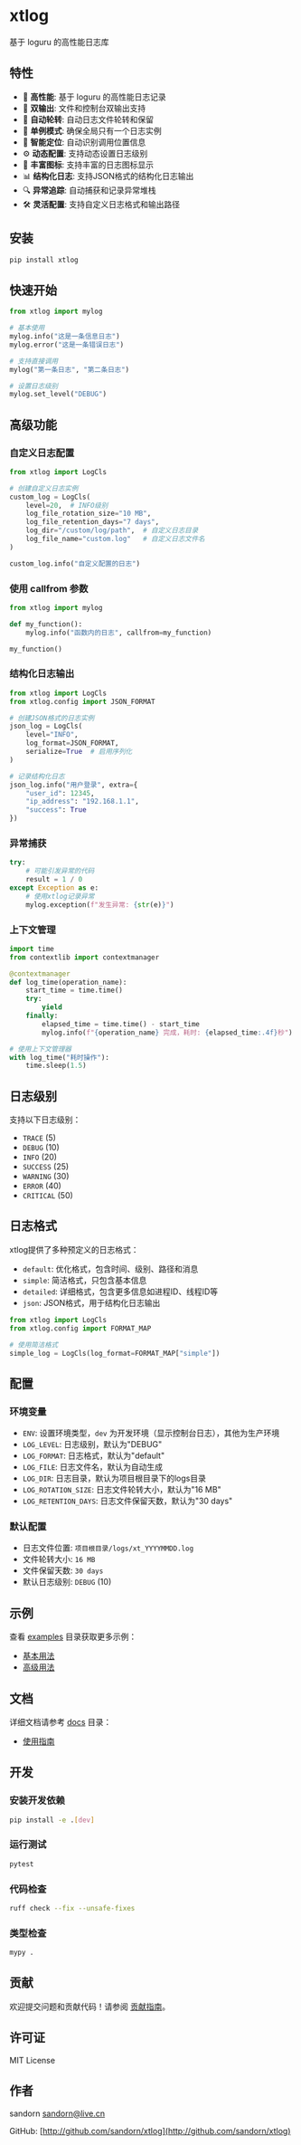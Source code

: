 # xtlog

基于 loguru 的高性能日志库

## 特性

- 🚀 **高性能**: 基于 loguru 的高性能日志记录
- 📝 **双输出**: 文件和控制台双输出支持
- 🔄 **自动轮转**: 自动日志文件轮转和保留
- 🎯 **单例模式**: 确保全局只有一个日志实例
- 📍 **智能定位**: 自动识别调用位置信息
- ⚙️ **动态配置**: 支持动态设置日志级别
- 🎨 **丰富图标**: 支持丰富的日志图标显示
- 📊 **结构化日志**: 支持JSON格式的结构化日志输出
- 🔍 **异常追踪**: 自动捕获和记录异常堆栈
- 🛠️ **灵活配置**: 支持自定义日志格式和输出路径

## 安装

```bash
pip install xtlog
```

## 快速开始

```python
from xtlog import mylog

# 基本使用
mylog.info("这是一条信息日志")
mylog.error("这是一条错误日志")

# 支持直接调用
mylog("第一条日志", "第二条日志")

# 设置日志级别
mylog.set_level("DEBUG")
```

## 高级功能

### 自定义日志配置

```python
from xtlog import LogCls

# 创建自定义日志实例
custom_log = LogCls(
    level=20,  # INFO级别
    log_file_rotation_size="10 MB",
    log_file_retention_days="7 days",
    log_dir="/custom/log/path",  # 自定义日志目录
    log_file_name="custom.log"   # 自定义日志文件名
)

custom_log.info("自定义配置的日志")
```

### 使用 callfrom 参数

```python
from xtlog import mylog

def my_function():
    mylog.info("函数内的日志", callfrom=my_function)

my_function()
```

### 结构化日志输出

```python
from xtlog import LogCls
from xtlog.config import JSON_FORMAT

# 创建JSON格式的日志实例
json_log = LogCls(
    level="INFO",
    log_format=JSON_FORMAT,
    serialize=True  # 启用序列化
)

# 记录结构化日志
json_log.info("用户登录", extra={
    "user_id": 12345,
    "ip_address": "192.168.1.1",
    "success": True
})
```

### 异常捕获

```python
try:
    # 可能引发异常的代码
    result = 1 / 0
except Exception as e:
    # 使用xtlog记录异常
    mylog.exception(f"发生异常: {str(e)}")
```

### 上下文管理

```python
import time
from contextlib import contextmanager

@contextmanager
def log_time(operation_name):
    start_time = time.time()
    try:
        yield
    finally:
        elapsed_time = time.time() - start_time
        mylog.info(f"{operation_name} 完成，耗时: {elapsed_time:.4f}秒")

# 使用上下文管理器
with log_time("耗时操作"):
    time.sleep(1.5)
```

## 日志级别

支持以下日志级别：

- `TRACE` (5)
- `DEBUG` (10)
- `INFO` (20)
- `SUCCESS` (25)
- `WARNING` (30)
- `ERROR` (40)
- `CRITICAL` (50)

## 日志格式

xtlog提供了多种预定义的日志格式：

- `default`: 优化格式，包含时间、级别、路径和消息
- `simple`: 简洁格式，只包含基本信息
- `detailed`: 详细格式，包含更多信息如进程ID、线程ID等
- `json`: JSON格式，用于结构化日志输出

```python
from xtlog import LogCls
from xtlog.config import FORMAT_MAP

# 使用简洁格式
simple_log = LogCls(log_format=FORMAT_MAP["simple"])
```

## 配置

### 环境变量

- `ENV`: 设置环境类型，`dev` 为开发环境（显示控制台日志），其他为生产环境
- `LOG_LEVEL`: 日志级别，默认为"DEBUG"
- `LOG_FORMAT`: 日志格式，默认为"default"
- `LOG_FILE`: 日志文件名，默认为自动生成
- `LOG_DIR`: 日志目录，默认为项目根目录下的logs目录
- `LOG_ROTATION_SIZE`: 日志文件轮转大小，默认为"16 MB"
- `LOG_RETENTION_DAYS`: 日志文件保留天数，默认为"30 days"

### 默认配置

- 日志文件位置: `项目根目录/logs/xt_YYYYMMDD.log`
- 文件轮转大小: `16 MB`
- 文件保留天数: `30 days`
- 默认日志级别: `DEBUG` (10)

## 示例

查看 [examples](./examples) 目录获取更多示例：

- [基本用法](./examples/basic_usage.py)
- [高级用法](./examples/advanced_usage.py)

## 文档

详细文档请参考 [docs](./docs) 目录：

- [使用指南](./docs/usage.md)

## 开发

### 安装开发依赖

```bash
pip install -e .[dev]
```

### 运行测试

```bash
pytest
```

### 代码检查

```bash
ruff check --fix --unsafe-fixes
```

### 类型检查

```bash
mypy .
```

## 贡献

欢迎提交问题和贡献代码！请参阅 [贡献指南](./CONTRIBUTING.md)。

## 许可证

MIT License

## 作者

sandorn <sandorn@live.cn>

GitHub: [http://github.com/sandorn/xtlog](http://github.com/sandorn/xtlog)